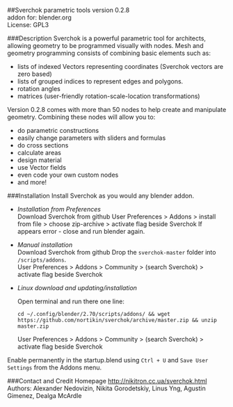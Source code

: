##Sverchok parametric tools
version 0.2.8  
addon for: blender.org  
License: GPL3  
  
###Description
Sverchok is a powerful parametric tool for architects, allowing geometry to be programmed visually with nodes. 
Mesh and geometry programming consists of combining basic elements such as:  

  - lists of indexed Vectors representing coordinates (Sverchok vectors are zero based)
  - lists of grouped indices to represent edges and polygons.
  - rotation angles 
  - matrices (user-friendly rotation-scale-location transformations)

Version 0.2.8 comes with more than 50 nodes to help create and manipulate geometry. Combining these nodes will allow you to:

  - do parametric constructions
  - easily change parameters with sliders and formulas
  - do cross sections
  - calculate areas
  - design material
  - use Vector fields
  - even code your own custom nodes
  - and more!

###Installation
Install Sverchok as you would any blender addon.  
  
-  _Installation from Preferences_  
   Download Sverchok from github
   User Preferences > Addons > install from file > 
   choose zip-archive > activate flag beside Sverchok
   If appears error - close and run blender again.
  
-  _Manual installation_  
   Download Sverchok from github
   Drop the `sverchok-master` folder into `/scripts/addons`.  
   User Preferences > Addons > Community > (search Sverchok) > activate flag beside Sverchok  

-  _Linux download and updating/installation_ 

   Open terminal and run there one line:

     `cd ~/.config/blender/2.70/scripts/addons/ && wget https://github.com/nortikin/sverchok/archive/master.zip && unzip master.zip`

   User Preferences > Addons > Community > (search Sverchok) > activate flag beside Sverchok

Enable permanently in the startup.blend using `Ctrl + U` and `Save User Settings` from the Addons menu.
  
###Contact and Credit
Homepage http://nikitron.cc.ua/sverchok.html  
Authors: Alexander Nedovizin, Nikita Gorodetskiy, Linus Yng, Agustin Gimenez, Dealga McArdle
